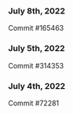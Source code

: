 ### July 8th, 2022

Commit #165463

### July 5th, 2022

Commit #314353


### July 4th, 2022

Commit #72281
